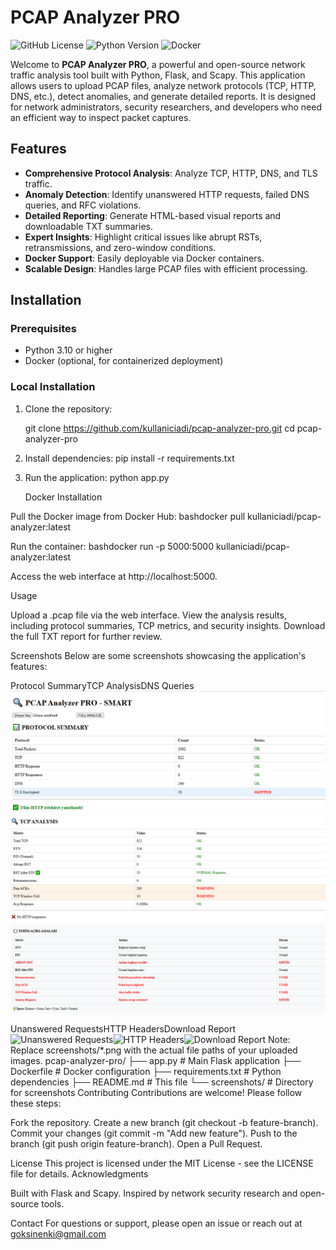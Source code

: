 # PCAP Analyzer PRO

![GitHub License](https://img.shields.io/badge/license-MIT-blue.svg)
![Python Version](https://img.shields.io/badge/python-3.10-green.svg)
![Docker](https://img.shields.io/badge/docker-%230db7ed.svg?style=flat-square&logo=docker&logoColor=white)

Welcome to **PCAP Analyzer PRO**, a powerful and open-source network traffic analysis tool built with Python, Flask, and Scapy. This application allows users to upload PCAP files, analyze network protocols (TCP, HTTP, DNS, etc.), detect anomalies, and generate detailed reports. It is designed for network administrators, security researchers, and developers who need an efficient way to inspect packet captures.

## Features

- **Comprehensive Protocol Analysis**: Analyze TCP, HTTP, DNS, and TLS traffic.
- **Anomaly Detection**: Identify unanswered HTTP requests, failed DNS queries, and RFC violations.
- **Detailed Reporting**: Generate HTML-based visual reports and downloadable TXT summaries.
- **Expert Insights**: Highlight critical issues like abrupt RSTs, retransmissions, and zero-window conditions.
- **Docker Support**: Easily deployable via Docker containers.
- **Scalable Design**: Handles large PCAP files with efficient processing.

## Installation

### Prerequisites
- Python 3.10 or higher
- Docker (optional, for containerized deployment)

### Local Installation
1. Clone the repository:
   
   git clone https://github.com/kullaniciadi/pcap-analyzer-pro.git
   cd pcap-analyzer-pro

2. Install dependencies:
   pip install -r requirements.txt

3. Run the application:
   python app.py


   Docker Installation

Pull the Docker image from Docker Hub:
bashdocker pull kullaniciadi/pcap-analyzer:latest

Run the container:
bashdocker run -p 5000:5000 kullaniciadi/pcap-analyzer:latest

Access the web interface at http://localhost:5000.

Usage

Upload a .pcap file via the web interface.
View the analysis results, including protocol summaries, TCP metrics, and security insights.
Download the full TXT report for further review.

Screenshots
Below are some screenshots showcasing the application's features:















Protocol SummaryTCP AnalysisDNS Queries<img src="screenshots/protocol_summary.png" alt="Protocol Summary"><img src="screenshots/tcp_analysis.png" alt="TCP Analysis"><img src="screenshots/dns_queries.png" alt="DNS Queries">















Unanswered RequestsHTTP HeadersDownload Report<img src="screenshots/unanswered_requests.png" alt="Unanswered Requests"><img src="screenshots/http_headers.png" alt="HTTP Headers"><img src="screenshots/download_report.png" alt="Download Report">
Note: Replace screenshots/*.png with the actual file paths of your uploaded images.
pcap-analyzer-pro/
├── app.py              # Main Flask application
├── Dockerfile          # Docker configuration
├── requirements.txt    # Python dependencies
├── README.md           # This file
└── screenshots/        # Directory for screenshots
Contributing
Contributions are welcome! Please follow these steps:

Fork the repository.
Create a new branch (git checkout -b feature-branch).
Commit your changes (git commit -m "Add new feature").
Push to the branch (git push origin feature-branch).
Open a Pull Request.

License
This project is licensed under the MIT License - see the LICENSE file for details.
Acknowledgments

Built with Flask and Scapy.
Inspired by network security research and open-source tools.

Contact
For questions or support, please open an issue or reach out at goksinenki@gmail.com
